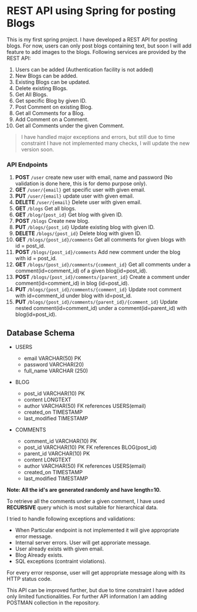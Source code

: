 # REST API using Spring for posting Blogs

This is my first spring project. I have developed a REST API for posting blogs. For now, users can only post blogs containing text, but soon I will add feature to add images to the blogs.
Following services are provided by the REST API:

1. Users can be added (Authentication facility is not added)
2. New Blogs can be added.
3. Existing Blogs can be updated.
4. Delete existing Blogs.
5. Get All Blogs.
6. Get specific Blog by given ID.
7. Post Comment on existing Blog.
8. Get all Comments for a Blog.
9. Add Comment on a Comment.
10. Get all Comments under the given Comment.

> I have handled major exceptions and errors, but still due to time constraint I have not implemented many checks, I will update the new version soon.

### API Endpoints

1. **POST** `/user` create new user with email, name and password (No validation is done here, this is for demo purpose only).
2. **GET** `/user/{email}` get specific user with given email.
3. **PUT** `/user/{email}` update user with given email.
4. **DELETE** `/user/{email}` Delete user with given email.
5. **GET** `/blogs` Get all blogs.
6. **GET** `/blog/{post_id}` Get blog with given ID.
7. **POST** `/blogs` Create new blog.
8. **PUT** `/blogs/{post_id}` Update existing blog with given ID.
9. **DELETE** `/blogs/{post_id}` Delete blog with given ID.
10. **GET** `/blogs/{post_id}/comments` Get all comments for given blogs with id = post_id.
11. **POST** `/blogs/{post_id}/comments` Add new comment under the blog with id = post_id.
12. **GET** `/blogs/{post_id}/comments/{comment_id}` Get all comments under a comment(id=comment_id) of a given blog(id=post_id).
13. **POST**  `/blogs/{post_id}/comments/{parent_id}` Create a comment under comment(id=comment_id) in blog (id=post_id).
14. **PUT** `/blogs/{post_id}/comments/{comment_id}` Update root comment with id=comment_id under blog with id=post_id.
15. **PUT** `/blogs/{post_id}/comments/{parent_id}/{comment_id}` Update nested comment(id=comment_id) under a comment(id=parent_id) with blog(id=post_id).

## Database Schema

- USERS
    - email VARCHAR(50) PK
    - password VARCHAR(20)
    - full_name VARCHAR (250)

- BLOG
    - post_id VARCHAR(10) PK
    - content LONGTEXT
    - author VARCHAR(50) FK references USERS(email)
    - created_on TIMESTAMP
    - last_modified TIMESTAMP
    
- COMMENTS
    - comment_id VARCHAR(10) PK
    - post_id VARCHAR(10) PK FK references BLOG(post_id)
    - parent_id VARCHAR(10) PK
    - content LONGTEXT
    - author VARCHAR(50) FK references USERS(email)
    - created_on TIMESTAMP
    - last_modified TIMESTAMP

**Note: All the id's are generated randomly and have length=10.**

To retrieve all the comments under a given comment, I have used **RECURSIVE** query which is most suitable for hierarchical data.

I tried to handle following exceptions and validations:
- When Particular endpoint is not implemented it will give appropriate error message.
- Internal server errors. User will get approriate message.
- User already exists with given email.
- Blog Already exists.
- SQL exceptions (contraint violations).

For every error response, user will get appropriate message along with its HTTP status code.

This API can be improved further, but due to time constraint I have added only limited functionalities. For further API information I am adding POSTMAN collection in the repository.

